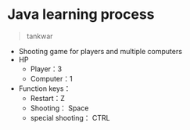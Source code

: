 # Java learning process

>tankwar
 - Shooting game for players and multiple computers
 - HP
   - Player：3
   - Computer：1
 - Function keys：
   - Restart：Z
   - Shooting： Space
   - special shooting： CTRL